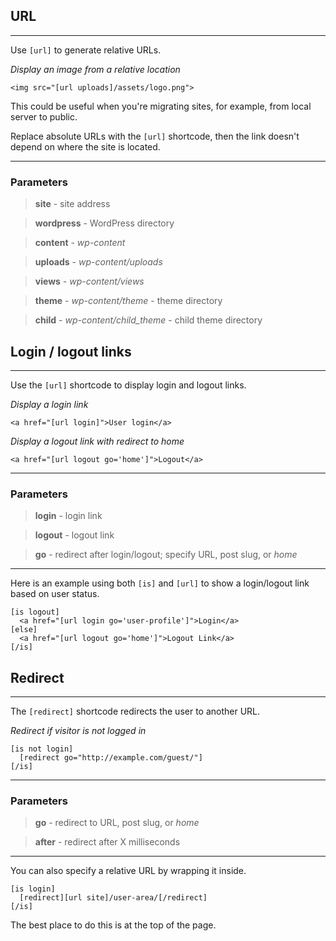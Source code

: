 
## URL

---

Use `[url]` to generate relative URLs.

*Display an image from a relative location*

~~~
<img src="[url uploads]/assets/logo.png">
~~~

This could be useful when you're migrating sites, for example, from local server to public.

Replace absolute URLs with the `[url]` shortcode, then the link doesn't depend on where the site is located.

---

### Parameters

> **site** - site address

> **wordpress** - WordPress directory

> **content** - *wp-content*

> **uploads** - *wp-content/uploads*

> **views** - *wp-content/views*

> **theme** - *wp-content/theme* - theme directory

> **child** - *wp-content/child_theme* - child theme directory


## Login / logout links
---

Use the `[url]` shortcode to display login and logout links.

*Display a login link*

~~~
<a href="[url login]">User login</a>
~~~

*Display a logout link with redirect to home*

~~~
<a href="[url logout go='home']">Logout</a>
~~~

---

### Parameters

> **login** - login link

> **logout** - logout link

> **go** - redirect after login/logout; specify URL, post slug, or *home*

---

Here is an example using both `[is]` and `[url]` to show a login/logout link based on user status.

~~~
[is logout]
  <a href="[url login go='user-profile']">Login</a>
[else]
  <a href="[url logout go='home']">Logout Link</a>
[/is]
~~~


## Redirect
---

The `[redirect]` shortcode redirects the user to another URL.

*Redirect if visitor is not logged in*

~~~
[is not login]
  [redirect go="http://example.com/guest/"]
[/is]
~~~

---

### Parameters

> **go** - redirect to URL, post slug, or *home*

> **after** - redirect after X milliseconds

---

You can also specify a relative URL by wrapping it inside.

~~~
[is login]
  [redirect][url site]/user-area/[/redirect]
[/is]

~~~

The best place to do this is at the top of the page.
